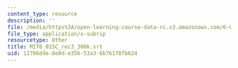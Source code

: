 ```yaml
---
content_type: resource
description: ''
file: /media/https%3A/open-learning-course-data-rc.s3.amazonaws.com/6-01sc-introduction-to-electrical-engineering-and-computer-science-i-spring-2011/12706dde8e0de35653a36b76178fb624_MIT6_01SC_rec3_300k.srt
file_type: application/x-subrip
resourcetype: Other
title: MIT6_01SC_rec3_300k.srt
uid: 12706dde-8e0d-e356-53a3-6b76178fb624
---
```

